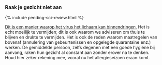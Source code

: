 ### Raak je gezicht niet aan 

{% include pending-sci-review.html %}

[Dit is een manier waarop het virus het lichaam kan binnendringen.](https://www.cdc.gov/coronavirus/2019-ncov/about/transmission.html) 
Het is echt moeilijk te vermijden; dit is ook waarom we adviseren om thuis te blijven en drukte te vermijden. Het is ook de reden waarom maatregelen van bovenaf (annulering van gebeurtenissen en opgelegde quarantaine enz.) werken. De gemiddelde persoon, zelfs degenen met een goede hygiëne bij aanvang, raken hun gezicht al constant aan zonder erover na te denken. Houd hier zeker rekening mee, vooral nu het allergieseizoen eraan komt. 
